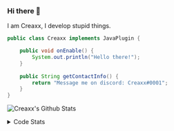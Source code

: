 ### Hi there 👋

I am Creaxx, I develop stupid things. 

```java
public class Creaxx implements JavaPlugin {

    public void onEnable() {
        System.out.println("Hello there!");
    }
    
    public String getContactInfo() {
        return "Message me on discord: Creaxx#0001";
    }
}
```

![Creaxx's Github Stats](https://github-readme-stats.vercel.app/api?username=CreaxxOG&show_icons=true&theme=dark&count_private=true)

<details>
  <summary>Code Stats</summary>

<!--START_SECTION:waka-->
![Code Time](http://img.shields.io/badge/Code%20Time-1%2C264%20hrs%2034%20mins-blue)

![Lines of code](https://img.shields.io/badge/From%20Hello%20World%20I%27ve%20Written-508.3%20thousand%20lines%20of%20code-blue)

**🐱 My GitHub Data** 

> 📦 66.3 kB Used in GitHub's Storage 
 > 
> 🏆 1,552 Contributions in the Year 2023
 > 
> 🚫 Not Opted to Hire
 > 
> 📜 4 Public Repositories 
 > 
> 🔑 2 Private Repositories 
 > 
**I'm a Night 🦉** 

```text
🌞 Morning                282 commits         ██░░░░░░░░░░░░░░░░░░░░░░░   07.20 % 
🌆 Daytime                1676 commits        ███████████░░░░░░░░░░░░░░   42.79 % 
🌃 Evening                1897 commits        ████████████░░░░░░░░░░░░░   48.43 % 
🌙 Night                  62 commits          ░░░░░░░░░░░░░░░░░░░░░░░░░   01.58 % 
```
📅 **I'm Most Productive on Saturday** 

```text
Monday                   472 commits         ███░░░░░░░░░░░░░░░░░░░░░░   12.05 % 
Tuesday                  573 commits         ████░░░░░░░░░░░░░░░░░░░░░   14.63 % 
Wednesday                588 commits         ████░░░░░░░░░░░░░░░░░░░░░   15.01 % 
Thursday                 619 commits         ████░░░░░░░░░░░░░░░░░░░░░   15.80 % 
Friday                   363 commits         ██░░░░░░░░░░░░░░░░░░░░░░░   09.27 % 
Saturday                 698 commits         ████░░░░░░░░░░░░░░░░░░░░░   17.82 % 
Sunday                   604 commits         ████░░░░░░░░░░░░░░░░░░░░░   15.42 % 
```


📊 **This Week I Spent My Time On** 

```text
💬 Programming Languages: 
Java                     12 hrs 15 mins      ███████████████████████░░   93.50 % 
XML                      42 mins             █░░░░░░░░░░░░░░░░░░░░░░░░   05.36 % 
Kotlin                   6 mins              ░░░░░░░░░░░░░░░░░░░░░░░░░   00.80 % 
YAML                     1 min               ░░░░░░░░░░░░░░░░░░░░░░░░░   00.22 % 
GitIgnore file           0 secs              ░░░░░░░░░░░░░░░░░░░░░░░░░   00.07 % 

🔥 Editors: 
IntelliJ                 13 hrs 6 mins       █████████████████████████   100.00 % 
```

**I Mostly Code in Java** 

```text
Java                     59 repos            ████████████████████░░░░░   80.82 % 
Kotlin                   9 repos             ███░░░░░░░░░░░░░░░░░░░░░░   12.33 % 
CSS                      2 repos             █░░░░░░░░░░░░░░░░░░░░░░░░   02.74 % 
TypeScript               2 repos             █░░░░░░░░░░░░░░░░░░░░░░░░   02.74 % 
EJS                      1 repo              ░░░░░░░░░░░░░░░░░░░░░░░░░   01.37 % 
```




 Last Updated on 18/05/2023 12:36:19 UTC
<!--END_SECTION:waka-->
</details>
